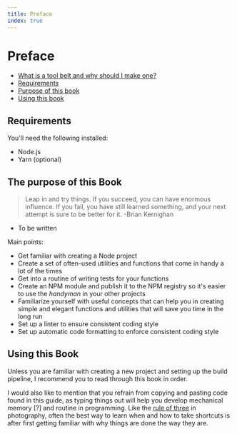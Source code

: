 ```yaml
---
title: Preface
index: true
---
```

# Preface

- [What is a tool belt and why should I make one?](00.md)
- [Requirements](01.md)
- [Purpose of this book](02.md)
- [Using this book](03.md)

## Requirements

You'll need the following installed:

 * Node.js
 * Yarn (optional)

## The purpose of this Book

> Leap in and try things. If you succeed, you can have enormous influence. If you fail, you have still learned something, and your next attempt is sure to be better for it. -Brian Kernighan

 - To be written

Main points:

 - Get familiar with creating a Node project
 - Create a set of often-used utilities and functions that come in handy a lot of the times
 - Get into a routine of writing tests for your functions
 - Create an NPM module and publish it to the NPM registry so it's easier to use the _handyman_ in your other projects
 - Familiarize yourself with useful concepts that can help you in creating simple and elegant functions and utilities that will save you time in the long run
 - Set up a linter to ensure consistent coding style
 - Set up automatic code formatting to enforce consistent coding style

## Using this Book

Unless you are familiar with creating a new project and setting up the build pipeline, I recommend you to read through this book in order.

I would also like to mention that you refrain from copying and pasting code found in this guide, as typing things out will help you develop mechanical memory [?] and routine in programming. Like the [rule of three](http://wiki) in photography, often the best way to learn when and how to take shortcuts is after first getting familiar with why things are done the way they are.
